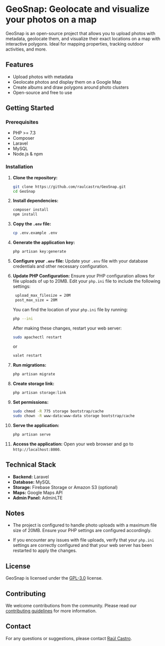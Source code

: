# GeoSnap: Geolocate and visualize your photos on a map

GeoSnap is an open-source project that allows you to upload photos with metadata, geolocate them, and visualize their exact locations on a map with interactive polygons. Ideal for mapping properties, tracking outdoor activities, and more.

## Features
- Upload photos with metadata
- Geolocate photos and display them on a Google Map
- Create albums and draw polygons around photo clusters
- Open-source and free to use

## Getting Started

### Prerequisites
- PHP >= 7.3
- Composer
- Laravel
- MySQL
- Node.js & npm

### Installation

1. **Clone the repository:**
   ```bash
   git clone https://github.com/raulcastro/GeoSnap.git
   cd GeoSnap
   ```

2. **Install dependencies:**
   ```bash
   composer install
   npm install
   ```

3. **Copy the `.env` file:**
   ```bash
   cp .env.example .env
   ```

4. **Generate the application key:**
   ```bash
   php artisan key:generate
   ```

5. **Configure your `.env` file:**
   Update your `.env` file with your database credentials and other necessary configuration.

6. **Update PHP Configuration:**
    Ensure your PHP configuration allows for file uploads of up to 20MB. Edit your `php.ini` file to include the following settings:
   ```bash
    upload_max_filesize = 20M
    post_max_size = 20M
   ```
   You can find the location of your `php.ini` file by running:
   ```bash
   php --ini
   ```
   After making these changes, restart your web server:
   ```bash
   sudo apachectl restart
   ```
   or
   ```bash
   valet restart
   ```


7. **Run migrations:**
   ```bash
   php artisan migrate
   ```
8. **Create storage link:**
    ```bash
    php artisan storage:link
    ```
9. **Set permissions:**
    ```bash
    sudo chmod -R 775 storage bootstrap/cache
    sudo chown -R www-data:www-data storage bootstrap/cache
    ```

8. **Serve the application:**
   ```bash
   php artisan serve
   ```

9. **Access the application:**
   Open your web browser and go to `http://localhost:8000`.

## Technical Stack
- **Backend:** Laravel
- **Database:** MySQL
- **Storage:** Firebase Storage or Amazon S3 (optional)
- **Maps:** Google Maps API
- **Admin Panel:** AdminLTE

## Notes
- The project is configured to handle photo uploads with a maximum file size of 20MB. Ensure your PHP settings are configured accordingly.

- If you encounter any issues with file uploads, verify that your `php.ini` settings are correctly configured and that your web server has been restarted to apply the changes.

## License
GeoSnap is licensed under the [GPL-3.0](LICENSE) license.

## Contributing
We welcome contributions from the community. Please read our [contributing guidelines](CONTRIBUTING.md) for more information.

## Contact
For any questions or suggestions, please contact [Raúl Castro](mailto:raul.castro.developer@gmail.com).
